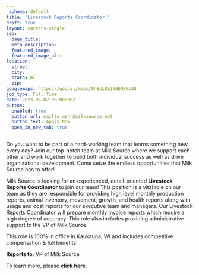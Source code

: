 ```yaml
---
_schema: default
title: 'Livestock Reports Coordinator '
draft: true
layout: careers-single
seo:
  page_title:
  meta_description:
  featured_image:
  featured_image_alt:
location:
  street:
  city:
  state: WI
  zip:
googlemaps: https://goo.gl/maps/8hEsLRE36GEMXNsS8
job_type: Full Time
date: 2023-06-02T00:00:00Z
button:
  enabled: true
  button_url: mailto:mshr@milksource.net
  button_text: Apply Now
  open_in_new_tab: true
---
```

Do you want to be part of a hard-working team that learns something new every day? Join our top-notch team at Milk Source where we support each other and work together to build both individual success as well as drive organizational development. Come seize the endless opportunities that Milk Source has to offer!

Milk Source is looking for an experienced, detail-oriented&nbsp;**Livestock Reports Coordinator**&nbsp;to join our team! This position is a vital role on our team as they are responsible for providing high level monthly production reports, animal inventory, movement, growth, and health reports along with usage and cost reports for our executive team and managers. Our Livestock Reports Coordinator will prepare monthly invoice reports which require a high degree of accuracy. This role also includes providing administrative support to the VP of Milk Source.

This role is 100% in office in Kaukauna, WI and includes competitive compensation & full benefits!

**Reports to:**&nbsp;VP of Milk Source

To learn more, please **<a target="_blank" href="https://www.indeed.com/job/livestock-reports-coordinator-6769a209757055e1?_gl=1*nv7y6a*_gcl_au*MTY4MzMwMDc1My4xNjc4Mjk4MDQy">click here</a>**.